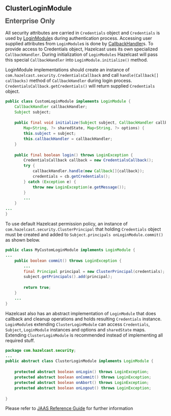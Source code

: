 

## ClusterLoginModule

![](images/enterprise-onlycopy.jpg)


All security attributes are carried in `Credentials` object and `Credentials` is used by [LoginModule](http://docs.oracle.com/javase/7/docs/api/javax/security/auth/spi/LoginModule.html)s during authentication process. Accessing user supplied attributes from `LoginModule`s is done by [CallbackHandler](http://docs.oracle.com/javase/7/docs/api/javax/security/auth/callback/CallbackHandler.html)s. To provide access to Credentials object, Hazelcast uses its own specialized `CallbackHandler`. During initialization of `LoginModules` Hazelcast will pass this special `CallbackHandler` into `LoginModule.initialize()` method.

LoginModule implementations should create an instance of `com.hazelcast.security.CredentialsCallback` and call `handle(Callback[] callbacks)` method of `CallbackHandler` during login process. `CredentialsCallback.getCredentials()` will return supplied `Credentials` object.

```java
public class CustomLoginModule implements LoginModule {
    CallbackHandler callbackHandler;
    Subject subject;
    
    public final void initialize(Subject subject, CallbackHandler callbackHandler,
        Map<String, ?> sharedState, Map<String, ?> options) {
        this.subject = subject;
        this.callbackHandler = callbackHandler;
    }

    public final boolean login() throws LoginException {
        CredentialsCallback callback = new CredentialsCallback();
        try {
            callbackHandler.handle(new Callback[]{callback});
            credentials = cb.getCredentials();
        } catch (Exception e) {
            throw new LoginException(e.getMessage());
        }
        ...
    }
...
}
```

To use default Hazelcast permission policy, an instance of `com.hazelcast.security.ClusterPrincipal` that holding `Credentials` object must be created and added to `Subject.principals onLoginModule.commit()` as shown below.

```java
public class MyCustomLoginModule implements LoginModule {
...
    public boolean commit() throws LoginException {
        ...
        final Principal principal = new ClusterPrincipal(credentials);
        subject.getPrincipals().add(principal);
        
        return true;
    }
    ...
}
```

Hazelcast also has an abstract implementation of `LoginModule` that does callback and cleanup operations and holds resulting `Credentials` instance. `LoginModule`s extending `ClusterLoginModule` can access `Credentials`, `Subject`, `LoginModule` instances and options and `sharedState` maps. Extending `ClusterLoginModule` is recommended instead of implementing all required stuff.

```java
package com.hazelcast.security;
...
public abstract class ClusterLoginModule implements LoginModule {

    protected abstract boolean onLogin() throws LoginException;
    protected abstract boolean onCommit() throws LoginException;
    protected abstract boolean onAbort() throws LoginException;
    protected abstract boolean onLogout() throws LoginException;

}
```

Please refer to [JAAS Reference Guide](http://docs.oracle.com/javase/7/docs/technotes/guides/security/jaas/JAASRefGuide.html) for further information